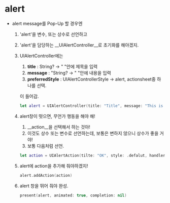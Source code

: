 # alert

* alert message를 Pop-Up 할 경우엔
	1. 'alert'을 변수, 또는 상수로 선언하고
	2. 'alert'을 담당하는 __UIAlertController__로 초기화를 해야겠지.
	3. UIAlertController에는
		
		1. __title__ : String? -> " "안에 제목을 입력
		2. __message__ : "String? -> " "안에 내용을 입력
		3. __preferredStyle__ : UIAlertControllerStyle -> alert, actionsheet중 하나를 선택.
		
		이 들어감.
		
		```swift
		let alert = UIAlertController(title: "Title", message: "This is message", preferredStyle: .alert)
		```
		
	4. alert창이 떳으면, 무언가 행동을 해야 해!
	
		1. __action__을 선택해서 하는 것야!
		2. 이것도  상수 또는 변수로 선언하는데, 보통은 변하지 않으니 상수가 좋을 거야!
		3. 보통 다음처럼 선언.
		  
		  ```swift
		  let action = UIAlertAction(tilte: "OK", style: .defalut, handler: nil)
		  ```
		  
	5. alert에 action을 추가해 줘야하겠지!
	
		```swift
		alert.addAction(action)
		```
		
	6. alert 창을 뛰어 줘야 완성.

		```swift
		present(alert, animated: true, completion: nil)
		```
	
	